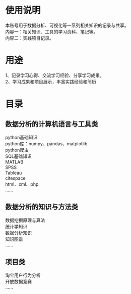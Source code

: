 # 使用说明
本账号用于数据分析、可视化等一系列相关知识的记录与共享。  
内容一：相关知识、工具的学习资料、笔记等。  
内容二：实践项目记录。  
# 用途
1、记录学习心得、交流学习经验、分享学习成果。  
2、学习成果和项目展示，丰富实践经验和简历
# 目录
## 数据分析的计算机语言与工具类
python基础知识  
python库：numpy、pandas、matplotlib  
python爬虫  
SQL基础知识  
MATLAB  
SPSS  
Tableau  
citespace  
html、xml、php  
......
## 数据分析的知识与方法类
数据挖掘原理与算法  
统计学知识  
数据分析知识  
知识图谱   
......
## 项目类
淘宝用户行为分析  
开放数据竞赛  
......
